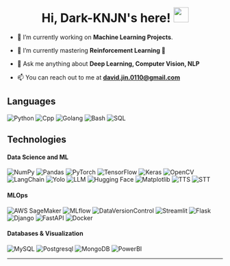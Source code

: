 <!-- <img src = "https://miro.medium.com/v2/resize:fit:1400/1*bhFifratH9DjKqMBTeQG5A.gif" style = "width: 1600px; height: 500px;"> -->

<h1 align="center">
Hi, Dark-KNJN's here!
 <a>
  <img src="https://media.giphy.com/media/hvRJCLFzcasrR4ia7z/giphy.gif" width="35">
 </a>
</h1>

- 🔭 I’m currently working on **Machine Learning Projects**.

- 🌱 I’m currently mastering **Reinforcement Learning 🤖**

- 💬 Ask me anything about **Deep Learning, Computer Vision, NLP**

- 📫 You can reach out to me at **david.jin.0110@gmail.com**

## Languages

<p>
    <a target="_blank">
        <img alt="Python" src="https://img.shields.io/badge/Python-%2312100E.svg?logo=python&style=for-the-badge&logoColor=green"/>
    </a>
    <a target="_blank">
        <img alt="Cpp" src="https://img.shields.io/badge/C++-%2312100E.svg?&logo=cplusplus&style=for-the-badge&logoColor=00599C"/>
    </a>
    <a target="_blank">
        <img alt="Golang" src="https://img.shields.io/badge/Go-%2312100E.svg?&logo=go&style=for-the-badge&logoColor=19acbf"/>
    </a>
    <a target="_blank">
        <img alt="Bash" src="https://img.shields.io/badge/Bash-%2312100E.svg?logo=gnu-bash&logoColor=white&style=for-the-badge"/>
    </a>
    <a target="_blank">
        <img alt="SQL" src="https://img.shields.io/badge/SQL-%2312100E.svg?style=for-the-badge&logo=mysql&logoColor=white"/>
    </a>
</p>

## Technologies

#### Data Science and ML

![NumPy](https://img.shields.io/badge/NumPy-%2312100E.svg?style=for-the-badge&logo=NumPy&logoColor=0c6678)
![Pandas](https://img.shields.io/badge/Pandas-%2312100E.svg?style=for-the-badge&logo=pandas&logoColor=white)
![PyTorch](https://img.shields.io/badge/-PyTorch-%2312100E.svg?&logo=PyTorch&style=for-the-badge)
![TensorFlow](https://img.shields.io/badge/-TensorFlow-%2312100E.svg?&logo=TensorFlow&style=for-the-badge)
![Keras](https://img.shields.io/badge/Keras-%2312100E.svg?style=for-the-badge&logo=Keras&logoColor=red)
![OpenCV](https://img.shields.io/badge/OpenCV-%2312100E.svg?style=for-the-badge&logo=OpenCV&logoColor=5c7ce8)
![LangChain](https://img.shields.io/badge/LangChain-%2312100E.svg?style=for-the-badge&logo=LangChain)
![Yolo](https://img.shields.io/badge/Yolo-%2312100E.svg?style=for-the-badge&logo=Yolo)
![LLM](https://img.shields.io/badge/llm-%2312100E.svg?style=for-the-badge&logo=llm)
![Hugging Face](https://img.shields.io/badge/Hugging%20Face-%2312100E.svg?style=for-the-badge)
![Matplotlib](https://img.shields.io/badge/Matplotlib-%2312100E.svg?style=for-the-badge&logo=Matplotlib)
![TTS](https://img.shields.io/badge/TTS-%2312100E.svg?style=for-the-badge&logo=TTS)
![STT](https://img.shields.io/badge/TTS-%2312100E.svg?style=for-the-badge&logo=STT)

#### MLOps

![AWS SageMaker](https://img.shields.io/badge/aws-%2312100E?style=for-the-badge&logo=amazonaws)
![MLflow](https://img.shields.io/badge/MLflow-%2312100E?style=for-the-badge&logo=MLFlow)
![DataVersionControl](https://img.shields.io/badge/DVC-%2312100E?style=for-the-badge&logo=DVC&logoColor=13ADC7)
![Streamlit](https://img.shields.io/badge/-Streamlit-%2312100E.svg?&logo=Streamlit&style=for-the-badge)
![Flask](https://img.shields.io/badge/Flask-%2312100E?style=for-the-badge&logo=Flask&logoColor=009688)
![Django](https://img.shields.io/badge/django-%2312100E.svg?style=for-the-badge&logo=Django)
![FastAPI](https://img.shields.io/badge/FastAPI-%2312100E?style=for-the-badge&logo=FastAPI&logoColor=009688)
![Docker](https://img.shields.io/badge/-Docker-%2312100E.svg?&logo=Docker&style=for-the-badge)

#### Databases & Visualization

![MySQL](https://img.shields.io/badge/MySQL-%2312100E?style=for-the-badge&logo=MySQL&logoColor=white)
![Postgresql](https://img.shields.io/badge/postgresql-%2312100E?style=for-the-badge&logo=postgresql)
![MongoDB](https://img.shields.io/badge/mongodb-%2312100E?style=for-the-badge&logo=mongodb&logoColor=13ADC7)
![PowerBI](https://img.shields.io/badge/PowerBI-%2312100E?style=for-the-badge&logo=PowerBI)

---
<!-- 
## Follow me

<a href="https://www.linkedin.com/in/cyborgcodes/" target="_blank">
    <img align="center" src="https://img.shields.io/badge/linkedin-%2312100E.svg?style=for-the-badge&logo=linkedin&logoColor=0078D2"/>
</a>
<a href="https://twitter.com/cyborgcodes_" target="_blank">
    <img align="center" src="https://img.shields.io/badge/-twitter-%2312100E.svg?logo=twitter&logoColor=1DA1F2&style=for-the-badge"/>
</a>
<a href="https://www.kaggle.com/crownedhead06" target="_blank">
    <img align="center" src="https://img.shields.io/badge/-kaggle-%2312100E.svg?logo=kaggle&logoColor=blue&style=for-the-badge&logoColor=20BEFF"/>
</a>
<a href="https://cyborgcodes.medium.com" target="_blank">
    <img align="center" src="https://img.shields.io/badge/Medium-%2312100E.svg?style=for-the-badge&logo=Medium&logoColor=EA4335"/>
</a> -->


<!-- <p><img align="left" src="https://github-readme-streak-stats.herokuapp.com/?user=datamaven14&" alt="datamaven14" /></p> -->
